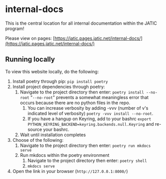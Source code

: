 # internal-docs

This is the central location for all internal documentation within the JATIC program!

Please view on pages: [https://jatic.pages.jatic.net/internal-docs/](https://jatic.pages.jatic.net/internal-docs/)

## Running locally

To view this website locally, do the following:

1. Install poetry through pip: `pip install poetry`
2. Install project dependencies through poetry: 
   1. Navigate to the project directory then enter: `poetry install --no-root` "`--no-root`" prevents a somewhat meaningless error that occurs because there are no python files in the repo.
      1. You can increase verbosity by adding -vvv (number of v's indicated level of verbosity) `poetry -vvv install --no-root`.
      2. If you have a hangup on Keyring, add to your bashrc `export PYTHON_KEYRING_BACKEND=keyring.backends.null.Keyring` and re-source your bashrc.
   2. Wait until installation completes
3. Choose of the following:
   1. Navigate to the project directory then enter: `poetry run mkdocs serve`
   2. Run mkdocs within the poetry environment
      1. Navigate to the project directory then enter: `poetry shell`
      2. `mkdocs serve`
4. Open the link in your browser (`http://127.0.0.1:8000/`)
